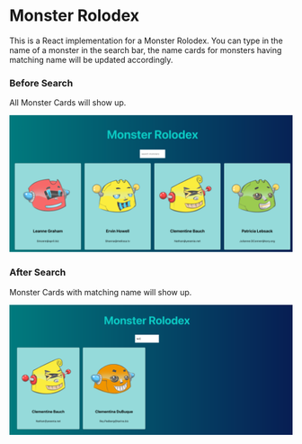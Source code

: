 # Monster Rolodex

This is a React implementation for a Monster Rolodex.
You can type in the name of a monster in the search bar, the name cards for monsters having matching name will be updated accordingly.

### Before Search
All Monster Cards will show up.

![Before Search](Assets/MR1.png)

### After Search
Monster Cards with matching name will show up.

![Search](Assets/MR2.png)
